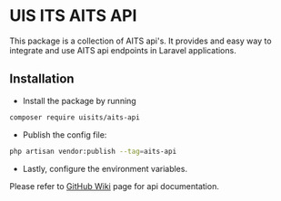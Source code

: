# UIS ITS AITS API

This package is a collection of AITS api's. It provides and easy way to integrate and use AITS api endpoints in Laravel applications.

## Installation
- Install the package by running
```bash
composer require uisits/aits-api
```
- Publish the config file:
```bash
php artisan vendor:publish --tag=aits-api
```
- Lastly, configure the environment variables.

Please refer to [GitHub Wiki](https://github.com/uisits/aits-api/wiki) page for api documentation.
